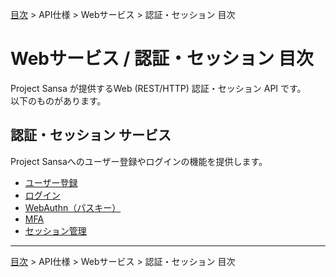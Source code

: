 [目次](../../../目次.md) > API仕様 > Webサービス > 認証・セッション 目次

# Webサービス / 認証・セッション 目次

Project Sansa が提供するWeb (REST/HTTP) 認証・セッション API です。  
以下のものがあります。

## 認証・セッション サービス ##
Project Sansaへのユーザー登録やログインの機能を提供します。
- [ユーザー登録](01_ユーザー登録.md)
- [ログイン](02_ログイン.md)
- [WebAuthn（パスキー）](03_WebAuthn.md)
- [MFA](04_MFA.md)
- [セッション管理](05_セッション管理.md)

---
[目次](../../../目次.md) > API仕様 > Webサービス > 認証・セッション 目次
